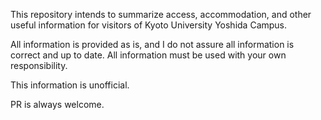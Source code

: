 This repository intends to summarize access, accommodation, and other useful information for visitors of Kyoto University Yoshida Campus.

All information is provided as is, and I do not assure all information is correct and up to date. All information must be used with your own responsibility.

This information is unofficial.

PR is always welcome.
